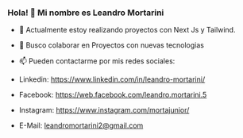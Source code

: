 ### Hola! 👋 Mi nombre es Leandro Mortarini



- 🌱 Actualmente estoy realizando proyectos con Next Js y Tailwind.

- 👯 Busco colaborar en Proyectos con nuevas tecnologias 

- 📫 Pueden contactarme por mis redes sociales:
- Linkedin: https://www.linkedin.com/in/leandro-mortarini/
- Facebook: https://web.facebook.com/leandro.mortarini.5
- Instagram: https://www.instagram.com/mortajunior/
- E-Mail: leandromortarini2@gmail.com


<!--
**leandromortarini2/leandromortarini2** is a ✨ _special_ ✨ repository because its `README.md` (this file) appears on your GitHub profile.

Here are some ideas to get you started:





-->
